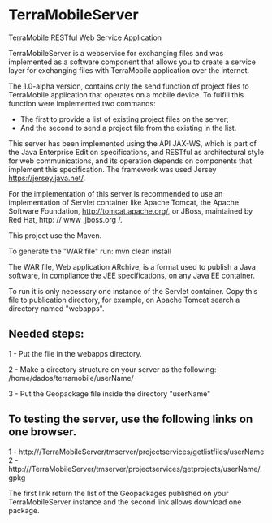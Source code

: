 # TerraMobileServer
TerraMobile RESTful Web Service Application


TerraMobileServer is a webservice for exchanging files and was implemented as a software component that allows you to create a service layer for exchanging files with TerraMobile application over the internet.

The 1.0-alpha version, contains only the send function of project files to TerraMobile application that operates on a mobile device. To fulfill this function were implemented two commands:
  - The first to provide a list of existing project files on the server;
  - And the second to send a project file from the existing in the list.

This server has been implemented using the API JAX-WS, which is part of the Java Enterprise Edition specifications, and RESTful as architectural style for web communications, and its operation depends on components that implement this specification. The framework was used Jersey https://jersey.java.net/.

For the implementation of this server is recommended to use an implementation of Servlet container like Apache Tomcat, the Apache Software Foundation, http://tomcat.apache.org/, or JBoss, maintained by Red Hat, http: // www .jboss.org /.

This project use the Maven.

To generate the "WAR file" run: mvn clean install

The WAR file, Web application ARchive, is a format used to publish a Java software,  in compliance the JEE specifications,  on any Java EE container.

To run it is only necessary one instance of the Servlet container.
Copy this file to publication directory, for example, on Apache Tomcat search a directory named "webapps".

Needed steps:
---------------------------------------------------------
 1 - Put the file in the webapps directory.

 2 - Make a directory structure on your server as the following: /home/dados/terramobile/userName/

 3 - Put the Geopackage file inside the directory "userName"


To testing the server, use the following links on one browser.
---------------------------------------------------------
 1 - http://<your server IP or name>/TerraMobileServer/tmserver/projectservices/getlistfiles/userName
 2 - http://<your server IP or name>/TerraMobileServer/tmserver/projectservices/getprojects/userName/<your Geopackage name>.gpkg
 
The first link return the list of the Geopackages published on your TerraMobileServer instance and the second link allows download one package.

